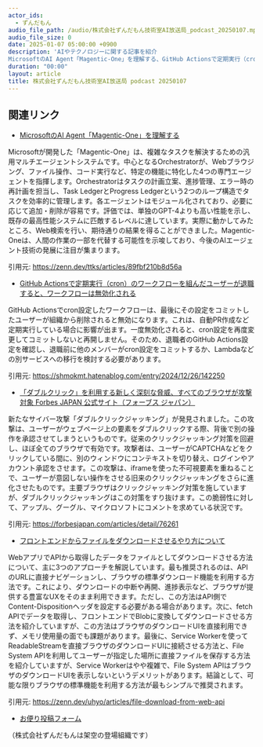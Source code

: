 ```yaml
---
actor_ids:
  - ずんだもん
audio_file_path: /audio/株式会社ずんだもん技術室AI放送局_podcast_20250107.mp3
audio_file_size: 0
date: 2025-01-07 05:00:00 +0900
description: 'AIやテクノロジーに関する記事を紹介  
MicrosoftのAI Agent「Magentic-One」を理解する、GitHub Actionsで定期実行（cron）のワークフローを組んだユーザーが退職すると、ワークフローは無効化される、「ダブルクリック」を利用する新しく深刻な脅威、すべてのブラウザが攻撃対象  Forbes JAPAN 公式サイト（フォーブス ジャパン）、フロントエンドからファイルをダウンロードさせるやり方について'
duration: "00:00"
layout: article
title: 株式会社ずんだもん技術室AI放送局 podcast 20250107
---
```


## 関連リンク


- [MicrosoftのAI Agent「Magentic-One」を理解する](https://zenn.dev/ttks/articles/89fbf210b8d56a)  


Microsoftが開発した「Magentic-One」は、複雑なタスクを解決するための汎用マルチエージェントシステムです。中心となるOrchestratorが、Webブラウジング、ファイル操作、コード実行など、特定の機能に特化した4つの専門エージェントを指揮します。Orchestratorはタスクの計画立案、進捗管理、エラー時の再計画を担当し、Task LedgerとProgress Ledgerという2つのループ構造でタスクを効率的に管理します。各エージェントはモジュール化されており、必要に応じて追加・削除が容易です。評価では、単独のGPT-4よりも高い性能を示し、既存の最高性能システムに匹敵するレベルに達しています。実際に動かしてみたところ、Web検索を行い、期待通りの結果を得ることができました。Magentic-Oneは、人間の作業の一部を代替する可能性を示唆しており、今後のAIエージェント技術の発展に注目が集まります。


引用元: https://zenn.dev/ttks/articles/89fbf210b8d56a


- [GitHub Actionsで定期実行（cron）のワークフローを組んだユーザーが退職すると、ワークフローは無効化される](https://shmokmt.hatenablog.com/entry/2024/12/26/142250)  


GitHub Actionsでcron設定したワークフローは、最後にその設定をコミットしたユーザーが組織から削除されると無効になります。これは、自動PR作成など定期実行している場合に影響が出ます。一度無効化されると、cron設定を再度変更してコミットしないと再開しません。そのため、退職者のGitHub Actions設定を確認し、退職前に他のメンバーがcron設定をコミットするか、Lambdaなどの別サービスへの移行を検討する必要があります。


引用元: https://shmokmt.hatenablog.com/entry/2024/12/26/142250


- [「ダブルクリック」を利用する新しく深刻な脅威、すべてのブラウザが攻撃対象  Forbes JAPAN 公式サイト（フォーブス ジャパン）](https://forbesjapan.com/articles/detail/76261)  


新たなサイバー攻撃「ダブルクリックジャッキング」が発見されました。この攻撃は、ユーザーがウェブページ上の要素をダブルクリックする際、背後で別の操作を承認させてしまうというものです。従来のクリックジャッキング対策を回避し、ほぼ全てのブラウザで有効です。攻撃者は、ユーザーがCAPTCHAなどをクリックしている間に、別のウィンドウにコンテキストを切り替え、ログインやアカウント承認をさせます。この攻撃は、iframeを使った不可視要素を重ねることで、ユーザーが意図しない操作をさせる旧来のクリックジャッキングをさらに進化させたものです。主要ブラウザはクリックジャッキング対策を施していますが、ダブルクリックジャッキングはこの対策をすり抜けます。この脆弱性に対して、アップル、グーグル、マイクロソフトにコメントを求めている状況です。


引用元: https://forbesjapan.com/articles/detail/76261


- [フロントエンドからファイルをダウンロードさせるやり方について](https://zenn.dev/uhyo/articles/file-download-from-web-api)  


WebアプリでAPIから取得したデータをファイルとしてダウンロードさせる方法について、主に3つのアプローチを解説しています。最も推奨されるのは、APIのURLに直接ナビゲーションし、ブラウザの標準ダウンロード機能を利用する方法です。これにより、ダウンロードの中断や再開、進捗表示など、ブラウザが提供する豊富なUXをそのまま利用できます。ただし、この方法はAPI側でContent-Dispositionヘッダを設定する必要がある場合があります。次に、fetch APIでデータを取得し、フロントエンドでBlobに変換してダウンロードさせる方法を紹介していますが、この方法はブラウザのダウンロードUIを直接利用できず、メモリ使用量の面でも課題があります。最後に、Service Workerを使ってReadableStreamを直接ブラウザのダウンロードUIに接続させる方法と、File System APIを利用してユーザーが指定した場所に直接ファイルを保存する方法を紹介していますが、Service Workerはやや複雑で、File System APIはブラウザのダウンロードUIを表示しないというデメリットがあります。結論として、可能な限りブラウザの標準機能を利用する方法が最もシンプルで推奨されます。


引用元: https://zenn.dev/uhyo/articles/file-download-from-web-api



- [お便り投稿フォーム](https://forms.gle/ffg4JTfqdiqK62qf9)

（株式会社ずんだもんは架空の登場組織です）
